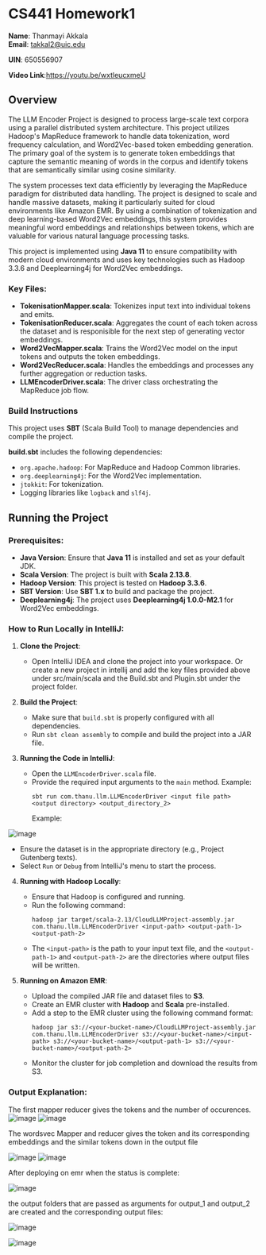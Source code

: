 # CS441 Homework1

**Name**: Thanmayi Akkala  
**Email**: takkal2@uic.edu

**UIN**: 650556907

**Video Link**:https://youtu.be/wxtleucxmeU

## Overview
The LLM Encoder Project is designed to process large-scale text corpora using a parallel distributed system architecture. This project utilizes Hadoop's MapReduce framework to handle data tokenization, word frequency calculation, and Word2Vec-based token embedding generation. The primary goal of the system is to generate token embeddings that capture the semantic meaning of words in the corpus and identify tokens that are semantically similar using cosine similarity.

The system processes text data efficiently by leveraging the MapReduce paradigm for distributed data handling. The project is designed to scale and handle massive datasets, making it particularly suited for cloud environments like Amazon EMR. By using a combination of tokenization and deep learning-based Word2Vec embeddings, this system provides meaningful word embeddings and relationships between tokens, which are valuable for various natural language processing tasks.


This project is implemented using **Java 11** to ensure compatibility with modern cloud environments and uses key technologies such as Hadoop 3.3.6 and Deeplearning4j for Word2Vec embeddings.


### Key Files:
- **TokenisationMapper.scala**: Tokenizes input text into individual tokens and emits.
- **TokenisationReducer.scala**: Aggregates the count of each token across the dataset and is responisible for the next step of generating vector embeddings.
- **Word2VecMapper.scala**: Trains the Word2Vec model on the input tokens and outputs the token embeddings.
- **Word2VecReducer.scala**: Handles the embeddings and processes any further aggregation or reduction tasks.
- **LLMEncoderDriver.scala**: The driver class orchestrating the MapReduce job flow.

### Build Instructions
This project uses **SBT** (Scala Build Tool) to manage dependencies and compile the project.

**build.sbt** includes the following dependencies:
- `org.apache.hadoop`: For MapReduce and Hadoop Common libraries.
- `org.deeplearning4j`: For the Word2Vec implementation.
- `jtokkit`: For tokenization.
- Logging libraries like `logback` and `slf4j`.

## Running the Project

### Prerequisites:
- **Java Version**: Ensure that **Java 11** is installed and set as your default JDK.
- **Scala Version**: The project is built with **Scala 2.13.8**.
- **Hadoop Version**: This project is tested on **Hadoop 3.3.6**.
- **SBT Version**: Use **SBT 1.x** to build and package the project.
- **Deeplearning4j**: The project uses **Deeplearning4j 1.0.0-M2.1** for Word2Vec embeddings.

### How to Run Locally in IntelliJ:

1. **Clone the Project**: 
   - Open IntelliJ IDEA and clone the project into your workspace. Or create a new project in intellij and add the key files provided above under src/main/scala and the Build.sbt and Plugin.sbt under the project folder.

2. **Build the Project**:
   - Make sure that `build.sbt` is properly configured with all dependencies.
   - Run `sbt clean assembly` to compile and build the project into a JAR file.

3. **Running the Code in IntelliJ**:
   - Open the `LLMEncoderDriver.scala` file.
   - Provide the required input arguments to the `main` method. Example:
     ```
     sbt run com.thanu.llm.LLMEncoderDriver <input file path> <output directory> <output_directory_2>
     ```
     Example:

![image](https://github.com/user-attachments/assets/d0376e38-8855-40b1-816e-fb8384d61e51)

   - Ensure the dataset is in the appropriate directory (e.g., Project Gutenberg texts).
   - Select `Run` or `Debug` from IntelliJ's menu to start the process.

4. **Running with Hadoop Locally**:
   - Ensure that Hadoop is configured and running.
   - Run the following command:
     ```
     hadoop jar target/scala-2.13/CloudLLMProject-assembly.jar com.thanu.llm.LLMEncoderDriver <input-path> <output-path-1> <output-path-2>
     ```
   - The `<input-path>` is the path to your input text file, and the `<output-path-1>` and `<output-path-2>` are the directories where output files will be written.

5. **Running on Amazon EMR**:
   - Upload the compiled JAR file and dataset files to **S3**.
   - Create an EMR cluster with **Hadoop** and **Scala** pre-installed.
   - Add a step to the EMR cluster using the following command format:
     ```
     hadoop jar s3://<your-bucket-name>/CloudLLMProject-assembly.jar com.thanu.llm.LLMEncoderDriver s3://<your-bucket-name>/<input-path> s3://<your-bucket-name>/<output-path-1> s3://<your-bucket-name>/<output-path-2>
     ```
   - Monitor the cluster for job completion and download the results from S3.

### Output Explanation:
The first mapper reducer gives the tokens and the number of occurences.
![image](https://github.com/user-attachments/assets/77be1062-127d-4b9a-83df-e7dc667a091d)
![image](https://github.com/user-attachments/assets/dc9753e5-f7a5-45e8-86a9-e454904f6825)

The wordsvec Mapper and reducer gives the token and its corresponding embeddings and the similar tokens down in the output file

![image](https://github.com/user-attachments/assets/5a2ebc7b-40ec-49c8-979a-b0f9c3520dd5)
![image](https://github.com/user-attachments/assets/aba4da8e-37e6-4162-a3c0-3dce78397cbb)

After deploying on emr when the status is complete:

![image](https://github.com/user-attachments/assets/3f01cf0d-7fac-474d-a262-bc53f3c46526)

the output folders that are passed as arguments for output_1 and output_2 are created and the corresponding output files:

![image](https://github.com/user-attachments/assets/ff30a583-39b1-49b3-85d7-6b1541d8078d)

![image](https://github.com/user-attachments/assets/a9882073-f6c0-4158-ae20-2547dda6a0da)






